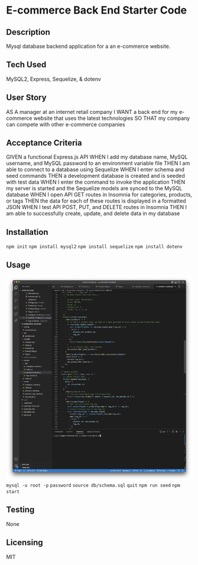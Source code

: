 # E-commerce Back End Starter Code

## Description
Mysql database backend application for a an e-commerce website.

## Tech Used
MySQL2, Express, Sequelize, & dotenv

## User Story
AS A manager at an internet retail company
I WANT a back end for my e-commerce website that uses the latest technologies
SO THAT my company can compete with other e-commerce companies

## Acceptance Criteria
GIVEN a functional Express.js API
WHEN I add my database name, MySQL username, and MySQL password to an environment variable file
THEN I am able to connect to a database using Sequelize
WHEN I enter schema and seed commands
THEN a development database is created and is seeded with test data
WHEN I enter the command to invoke the application
THEN my server is started and the Sequelize models are synced to the MySQL database
WHEN I open API GET routes in Insomnia for categories, products, or tags
THEN the data for each of these routes is displayed in a formatted JSON
WHEN I test API POST, PUT, and DELETE routes in Insomnia
THEN I am able to successfully create, update, and delete data in my database

## Installation
`npm init`
`npm install mysql2`
`npm install sequelize`
`npm install dotenv`

## Usage
![](/images/module13-still.png)
`mysql -u root -p`
`password`
`source db/schema.sql`
`quit`
`npm run seed`
`npm start`

## Testing
None

## Licensing
MIT